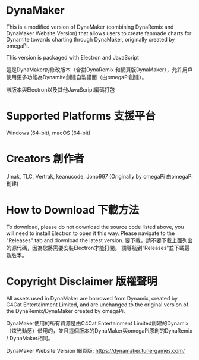 # DynaMaker

This is a modified version of DynaMaker (combining DynaRemix and DynaMaker Website Version) that allows users to create fanmade charts for Dynamite towards charting through DynaMaker, originally created by omegaPi. 

This version is packaged with Electron and JavaScript

這是DynaMaker的修改版本（合拼DynaRemix 和網頁版DynaMaker），允許用戶使用更多功能為Dynamite創建自製譜面（由omegaPi創建）。

該版本與Electron以及其他JavaScript編碼打包

# Supported Platforms 支援平台
Windows (64-bit), macOS (64-bit)

# Creators 創作者
Jmak, TLC, Vertrak, keanucode, Jono997
(Originally by omegaPi 由omegaPi創建) 

# How to Download 下載方法
To download, please do not download the source code listed above, you will need to install Electron to open it this way. Please navigate to the "Releases" tab and download the latest version.
要下載，請不要下載上面列出的源代碼，因為您將需要安裝Electron才能打開。 請導航到“Releases”並下載最新版本。

# Copyright Disclaimer 版權聲明
All assets used in DynaMaker are borrowed from Dynamix, created by C4Cat Entertainment Limited, and are unchanged to the original version of the DynaRemix/DynaMaker created by omegaPi.

DynaMaker使用的所有資源是由C4Cat Entertainment Limited創建的Dynamix（炫光動感）借用的，並且這個版本的DynaMaker與omegaPi原創的DynaRemix / DynaMaker相同。

DynaMaker Website Version 網頁版: https://dynamaker.tunergames.com/

